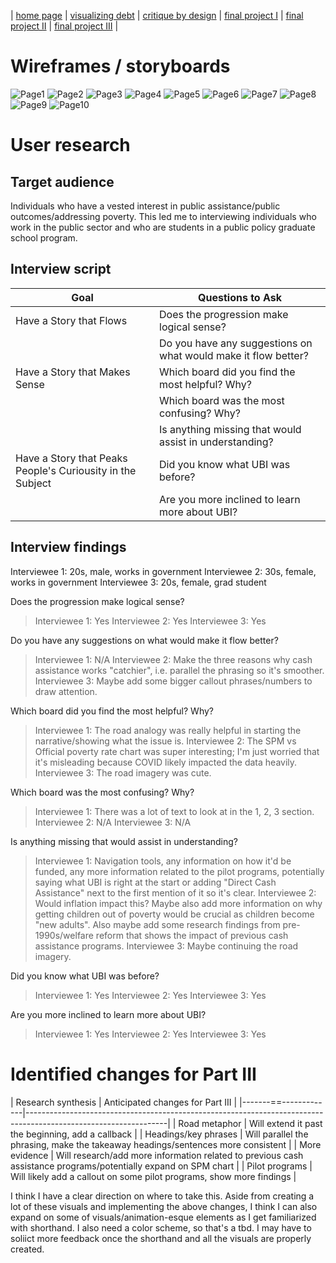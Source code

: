 | [home page](https://cfrias1.github.io/portfolio/) | [visualizing debt](visualizing-government-debt.md) | [critique by design](critique-by-design.md) | [final project I](final-project-part-one.md) | [final project II](final-project-part-two.md) | [final project III](final-project-part-three.md) |

# Wireframes / storyboards
![Page1](https://github.com/cfrias1/portfolio/assets/144168691/23100d03-0006-4cef-9057-6a3cf1ccb2a6)
![Page2](https://github.com/cfrias1/portfolio/assets/144168691/e54688e2-09cb-43a7-8f7b-dcd3fa19a95f)
![Page3](https://github.com/cfrias1/portfolio/assets/144168691/aa778cd2-8ea0-4d54-bc4a-b3f196e674d8)
![Page4](https://github.com/cfrias1/portfolio/assets/144168691/a6855f9e-0441-42d4-bcef-49700bc631bc)
![Page5](https://github.com/cfrias1/portfolio/assets/144168691/100fb054-02ac-474e-a211-1ad52bd28072)
![Page6](https://github.com/cfrias1/portfolio/assets/144168691/5d433908-41a3-4a25-b08c-dc06b6322db8)
![Page7](https://github.com/cfrias1/portfolio/assets/144168691/a4ad4f43-d1c4-455a-a7fe-b25af23ea5bd)
![Page8](https://github.com/cfrias1/portfolio/assets/144168691/f6493cd8-9df5-49f5-912a-c808b7948184)
![Page9](https://github.com/cfrias1/portfolio/assets/144168691/87de4e0f-01e0-469c-a8c4-d11a7a390478)
![Page10](https://github.com/cfrias1/portfolio/assets/144168691/0e087290-51fc-4c22-88a0-adde4798e9af)


# User research 

## Target audience
Individuals who have a vested interest in public assistance/public outcomes/addressing poverty. This led me to interviewing individuals who work in the public sector and who are students in a public policy graduate school program.

## Interview script


| Goal                                                      | Questions to Ask                                             |
|-----------------------------------------------------------|--------------------------------------------------------------|
|Have a Story that Flows                                    |Does the progression make logical sense?                      |
|                                                           |Do you have any suggestions on what would make it flow better?|
|Have a Story that Makes Sense                              |Which board did you find the most helpful? Why?               |
|                                                           |Which board was the most confusing? Why?                      |
|                                                           |Is anything missing that would assist in understanding?       |
|Have a Story that Peaks People's Curiousity in the Subject |Did you know what UBI was before?                             |
|                                                           |Are you more inclined to learn more about UBI?                |



## Interview findings
Interviewee 1: 20s, male, works in government
Interviewee 2: 30s, female, works in government
Interviewee 3: 20s, female, grad student

Does the progression make logical sense?
> Interviewee 1: Yes
> Interviewee 2: Yes
> Interviewee 3: Yes

Do you have any suggestions on what would make it flow better?
> Interviewee 1: N/A
> Interviewee 2: Make the three reasons why cash assistance works "catchier", i.e. parallel the phrasing so it's smoother.
> Interviewee 3: Maybe add some bigger callout phrases/numbers to draw attention.

Which board did you find the most helpful? Why? 
> Interviewee 1: The road analogy was really helpful in starting the narrative/showing what the issue is.
> Interviewee 2: The SPM vs Official poverty rate chart was super interesting; I'm just worried that it's misleading because COVID likely impacted the data heavily.
> Interviewee 3: The road imagery was cute.

Which board was the most confusing? Why? 
> Interviewee 1: There was a lot of text to look at in the 1, 2, 3 section.
> Interviewee 2: N/A
> Interviewee 3: N/A

Is anything missing that would assist in understanding?  
> Interviewee 1: Navigation tools, any information on how it'd be funded, any more information related to the pilot programs, potentially saying what UBI is right at the start or adding "Direct Cash Assistance" next to the first mention of it so it's clear. 
> Interviewee 2: Would inflation impact this? Maybe also add more information on why getting children out of poverty would be crucial as children become "new adults". Also maybe add some research findings from pre-1990s/welfare reform that shows the impact of previous cash assistance programs.
> Interviewee 3: Maybe continuing the road imagery.

Did you know what UBI was before? 
> Interviewee 1: Yes
> Interviewee 2: Yes
> Interviewee 3: Yes

Are you more inclined to learn more about UBI?
> Interviewee 1: Yes
> Interviewee 2: Yes
> Interviewee 3: Yes


# Identified changes for Part III


| Research synthesis   | Anticipated changes for Part III                                                                                |
|-------==-------------|-----------------------------------------------------------------------------------------------------------------|
| Road metaphor        | Will extend it past the beginning, add a callback                                                               |
| Headings/key phrases | Will parallel the phrasing, make the takeaway headings/sentences more consistent                                |
| More evidence        | Will research/add more information related to previous cash assistance programs/potentially expand on SPM chart |
| Pilot programs       | Will likely add a callout on some pilot programs, show more findings                                            |

I think I have a clear direction on where to take this. Aside from creating a lot of these visuals and implementing the above changes, I think I can also expand on some of visuals/animation-esque elements as I get familiarized with shorthand. I also need a color scheme, so that's a tbd. I may have to soliict more feedback once the shorthand and all the visuals are properly created.
